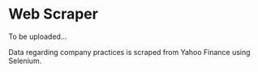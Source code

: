 # Web Scraper

To be uploaded...

Data regarding company practices is scraped from Yahoo Finance using Selenium.